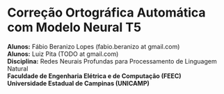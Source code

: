 # Correção Ortográfica Automática com Modelo Neural T5

**Alunos:** Fábio Beranizo Lopes (fabio.beranizo at gmail.com)<br>
**Alunos:** Luiz Pita (TODO at gmail.com)<br>
**Disciplina:** Redes Neurais Profundas para Processamento de Linguagem Natural<br>
**Faculdade de Engenharia Elétrica e de Computação (FEEC)**<br>
**Universidade Estadual de Campinas (UNICAMP)**<br>
